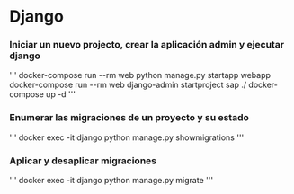# Django

### Iniciar un nuevo projecto, crear la aplicación admin y ejecutar django
'''
docker-compose run --rm web python manage.py startapp webapp
docker-compose run --rm web django-admin startproject sap ./
docker-compose up -d
'''

### Enumerar las migraciones de un proyecto y su estado
'''
docker exec -it django python manage.py showmigrations
'''

### Aplicar y desaplicar migraciones
'''
docker exec -it django python manage.py migrate
'''